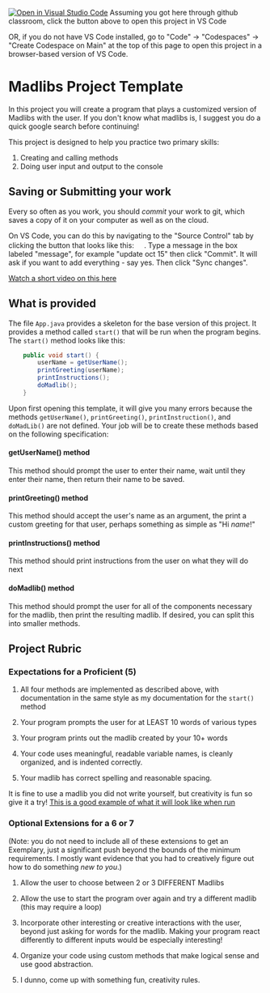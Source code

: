 [![Open in Visual Studio Code](https://classroom.github.com/assets/open-in-vscode-2e0aaae1b6195c2367325f4f02e2d04e9abb55f0b24a779b69b11b9e10269abc.svg)](https://classroom.github.com/online_ide?assignment_repo_id=15992310&assignment_repo_type=AssignmentRepo)
Assuming you got here through github classroom, click the button above to open this project in VS Code

OR, if you do not have VS Code installed, go to "Code" -> "Codespaces" -> "Create Codespace on Main" at the top of this page to open this project in a browser-based version of VS Code.

# Madlibs Project Template

In this project you will create a program that plays a customized version of Madlibs with the user. If you don't know what madlibs is, I suggest you do a quick google search before continuing!

This project is designed to help you practice two primary skills:

1. Creating and calling methods
2. Doing user input and output to the console

## Saving or Submitting your work

Every so often as you work, you should *commit* your work to git, which saves a copy of it on your computer as well as on the cloud.

On VS Code, you can do this by navigating to the "Source Control" tab by clicking the button that looks like this: <img src="https://www.svgrepo.com/show/361322/source-control.svg" style="height:1rem;width:1rem">. Type a message in the box labeled "message", for example "update oct 15" then click "Commit". It will ask if you want to add everything - say yes. Then click "Sync changes".

[Watch a short video on this here](https://youtu.be/m8oaRVRZ7tI)

## What is provided

The file `App.java` provides a skeleton for the base version of this project. It provides a method called `start()` that will be run when the program begins. The `start()` method looks like this:

```java
    public void start() {
        userName = getUserName();
        printGreeting(userName);
        printInstructions();
        doMadlib();
    }
```

Upon first opening this template, it will give you many errors because the methods `getUserName()`, `printGreeting()`, `printInstruction()`, and `doMadLib()` are not defined. Your job will be to create these methods based on the following specification:

#### getUserName() method

This method should prompt the user to enter their name, wait until they enter their name, then return their name to be saved.

#### printGreeting() method

This method should accept the user's name as an argument, the print a custom greeting for that user, perhaps something as simple as "Hi *name*!"

#### printInstructions() method

This method should print instructions from the user on what they will do next

#### doMadlib() method

This method should prompt the user for all of the components necessary for the madlib, then print the resulting madlib. If desired, you can split this into smaller methods.

## Project Rubric

### Expectations for a Proficient (5)

1) All four methods are implemented as described above, with documentation in the same style as my documentation for the `start()` method
   
2) Your program prompts the user for at LEAST 10 words of various types

3) Your program prints out the madlib created by your 10+ words

4) Your code uses meaningful, readable variable names, 
   is cleanly organized, and is indented correctly.

5) Your madlib has correct spelling and reasonable spacing.

It is fine to use a madlib you did not write yourself, 
but creativity is fun so give it a try! [This is a good example of what it will look like when run](https://youtu.be/iBDz6lZI8xU)

### Optional Extensions for a 6 or 7

(Note: you do not need to include all of these extensions to get an Exemplary, just a significant push beyond the bounds of the minimum requirements. I mostly want evidence that you had to creatively figure out how to do something *new to you*.)

1) Allow the user to choose between 2 or 3 DIFFERENT Madlibs

2) Allow the use to start the program over again and try a different madlib (this may require a loop)

3) Incorporate other interesting or creative interactions with the user, beyond just asking for words for the madlib. Making your program react differently to different inputs would be especially interesting!

4) Organize your code using custom methods that make logical sense and use good abstraction. 

5) I dunno, come up with something fun, creativity rules.

